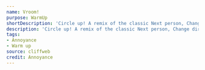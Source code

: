 ```yaml
---
name: Vroom!
purpose: WarmUp
shortDescription: 'Circle up! A remix of the classic Next person, Change direction, Skip person, Across the circle type warm ups: Vroom! _next person_ Honk!'
description: 'Circle up! A remix of the classic Next person, Change direction, Skip person, Across the circle type warm ups: Vroom! _next person_ Honk! (arms in an X) _change direction_ Oil slick!'
tags:
- Annoyance
- Warm up
source: cliffweb
credit: Annoyance
---
```


